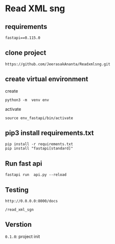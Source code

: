 # Read  XML sng  
## requirements  
`
fastapi==0.115.0
`
## clone project 
```
https://github.com/JeerasakAnanta/Readxmlsng.git

```
## create virtual environment 
create 
```
python3 -m  venv env
``` 
activate
```                                        
source env_fastapi/bin/activate 

```
##  pip3 install  requirements.txt
```
pip install -r requirements.txt  
pip install "fastapi[standard]"
```

## Run fast api
```
fastapi run  api.py --reload 
```

## Testing  
```
http://0.0.0.0:8000/docs
```
`
/read_xml_sgn
`
## Verstion 
`0.1.0`: project init  
